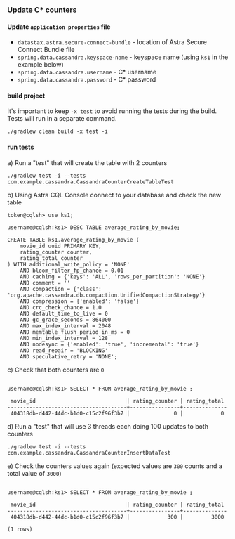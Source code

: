 ### Update C* counters

#### Update `application properties` file

- `datastax.astra.secure-connect-bundle` - location of Astra Secure Connect Bundle file 
- `spring.data.cassandra.keyspace-name` - keyspace name (using `ks1` in the example below)
- `spring.data.cassandra.username` - C* username
- `spring.data.cassandra.password` - C* password


#### build project
It's important to keep `-x test` to avoid running the tests during the build. Tests will run in a separate command.  
```
./gradlew clean build -x test -i
```

#### run tests
a) Run a "test" that will create the table with 2 counters
```
./gradlew test -i --tests com.example.cassandra.CassandraCounterCreateTableTest
```

b) Using Astra CQL Console connect to your database and check the new table
```
token@cqlsh> use ks1;

username@cqlsh:ks1> DESC TABLE average_rating_by_movie;

CREATE TABLE ks1.average_rating_by_movie (
    movie_id uuid PRIMARY KEY,
    rating_counter counter,
    rating_total counter
) WITH additional_write_policy = 'NONE'
    AND bloom_filter_fp_chance = 0.01
    AND caching = {'keys': 'ALL', 'rows_per_partition': 'NONE'}
    AND comment = ''
    AND compaction = {'class': 'org.apache.cassandra.db.compaction.UnifiedCompactionStrategy'}
    AND compression = {'enabled': 'false'}
    AND crc_check_chance = 1.0
    AND default_time_to_live = 0
    AND gc_grace_seconds = 864000
    AND max_index_interval = 2048
    AND memtable_flush_period_in_ms = 0
    AND min_index_interval = 128
    AND nodesync = {'enabled': 'true', 'incremental': 'true'}
    AND read_repair = 'BLOCKING'
    AND speculative_retry = 'NONE';
```

c) Check that both counters are `0`
```

username@cqlsh:ks1> SELECT * FROM average_rating_by_movie ;

 movie_id                             | rating_counter | rating_total
--------------------------------------+----------------+--------------
 404318db-d442-44dc-b1d0-c15c2f96f3b7 |              0 |            0
```

d) Run a "test" that will use 3 threads each doing 100 updates to both counters
```
./gradlew test -i --tests com.example.cassandra.CassandraCounterInsertDataTest
```

e) Check the counters values again (expected values are `300` counts and a total value of `3000`)
```

username@cqlsh:ks1> SELECT * FROM average_rating_by_movie ;

 movie_id                             | rating_counter | rating_total
--------------------------------------+----------------+--------------
 404318db-d442-44dc-b1d0-c15c2f96f3b7 |            300 |         3000

(1 rows)
```